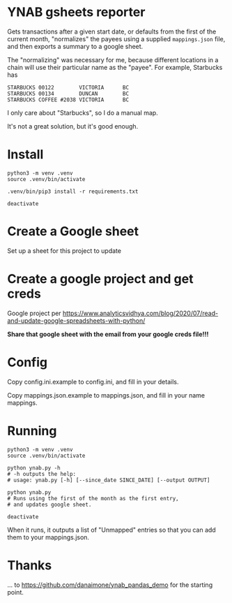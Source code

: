 # YNAB gsheets reporter

Gets transactions after a given start date, or defaults from the first
of the current month, "normalizes" the payees using a supplied
`mappings.json` file, and then exports a summary to a google sheet.

The "normalizing" was necessary for me, because different locations in
a chain will use their particular name as the "payee".  For example, Starbucks has

```
STARBUCKS 00122        VICTORIA      BC
STARBUCKS 00134        DUNCAN        BC
STARBUCKS COFFEE #2038 VICTORIA      BC
```

I only care about "Starbucks", so I do a manual map.

It's not a great solution, but it's good enough.

# Install

```
python3 -m venv .venv
source .venv/bin/activate

.venv/bin/pip3 install -r requirements.txt

deactivate
```

# Create a Google sheet

Set up a sheet for this project to update

# Create a google project and get creds

Google project per https://www.analyticsvidhya.com/blog/2020/07/read-and-update-google-spreadsheets-with-python/

**Share that google sheet with the email from your google creds file!!!**

# Config

Copy config.ini.example to config.ini, and fill in your details.

Copy mappings.json.example to mappings.json, and fill in your name mappings.

# Running

```
python3 -m venv .venv
source .venv/bin/activate

python ynab.py -h
# -h outputs the help:
# usage: ynab.py [-h] [--since_date SINCE_DATE] [--output OUTPUT]

python ynab.py
# Runs using the first of the month as the first entry,
# and updates google sheet.

deactivate
```

When it runs, it outputs a list of "Unmapped" entries so that you can
add them to your mappings.json.

# Thanks

... to https://github.com/danaimone/ynab_pandas_demo for the starting
point.